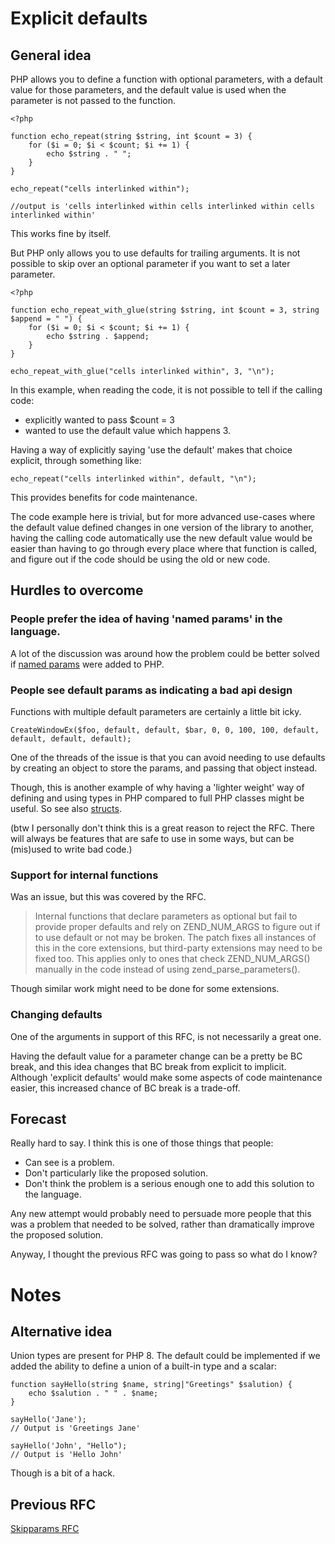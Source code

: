 # Explicit defaults 

## General idea

PHP allows you to define a function with optional parameters, with a default value for those parameters, and the default value is used when the parameter is not passed to the function.

```
<?php

function echo_repeat(string $string, int $count = 3) {
    for ($i = 0; $i < $count; $i += 1) {
        echo $string . " ";
    }
}

echo_repeat("cells interlinked within");

//output is 'cells interlinked within cells interlinked within cells interlinked within'
```

This works fine by itself. 

But PHP only allows you to use defaults for trailing arguments. It is not possible to skip over an optional parameter if you want to set a later parameter.

```
<?php
  
function echo_repeat_with_glue(string $string, int $count = 3, string $append = " ") {
    for ($i = 0; $i < $count; $i += 1) {
        echo $string . $append;
    }
}

echo_repeat_with_glue("cells interlinked within", 3, "\n");
```

In this example, when reading the code, it is not possible to tell if the calling code:

* explicitly wanted to pass $count = 3
* wanted to use the default value which happens 3.

Having a way of explicitly saying 'use the default' makes that choice explicit, through something like:

```
echo_repeat("cells interlinked within", default, "\n");
```

This provides benefits for code maintenance.

The code example here is trivial, but for more advanced use-cases where the default value defined changes in one version of the library to another, having the calling code automatically use the new default value would be easier than having to go through every place where that function is called, and figure out if the code should be using the old or new code.  


## Hurdles to overcome


### People prefer the idea of having 'named params' in the language. 

A lot of the discussion was around how the problem could be better solved if [named params](https://github.com/Danack/RfcCodex/blob/master/named_params.md) were added to PHP. 

### People see default params as indicating a bad api design

Functions with multiple default parameters are certainly a little bit icky.

```
CreateWindowEx($foo, default, default, $bar, 0, 0, 100, 100, default, default, default, default); 
```

One of the threads of the issue is that you can avoid needing to use defaults by creating an object to store the params, and passing that object instead. 

Though, this is another example of why having a 'lighter weight' way of defining and using types in PHP compared to full PHP classes might be useful. So see also [structs](https://github.com/Danack/RfcCodex/blob/master/structs.md).

(btw I personally don't think this is a great reason to reject the RFC. There will always be features that are safe to use in some ways, but can be (mis)used to write bad code.)


### Support for internal functions 

Was an issue, but this was covered by the RFC.

> Internal functions that declare parameters as optional but fail to provide proper defaults and rely on ZEND_NUM_ARGS to figure out if to use default or not may be broken. The patch fixes all instances of this in the core extensions, but third-party extensions may need to be fixed too. This applies only to ones that check ZEND_NUM_ARGS() manually in the code instead of using zend_parse_parameters().

Though similar work might need to be done for some extensions.

### Changing defaults

One of the arguments in support of this RFC, is not necessarily a great one.

Having the default value for a parameter change can be a pretty be BC break, and this idea changes that BC break from explicit to implicit. Although 'explicit defaults' would make some aspects of code maintenance easier, this increased chance of BC break is a trade-off.

## Forecast

Really hard to say. I think this is one of those things that people:

* Can see is a problem.
* Don't particularly like the proposed solution.
* Don't think the problem is a serious enough one to add this solution to the language.

Any new attempt would probably need to persuade more people that this was a problem that needed to be solved, rather than dramatically improve the proposed solution.

Anyway, I thought the previous RFC was going to pass so what do I know?

# Notes

## Alternative idea

Union types are present for PHP 8. The default could be implemented if we added the ability to define a union of a built-in type and a scalar:

```
function sayHello(string $name, string|"Greetings" $salution) {
    echo $salution . " " . $name;
}

sayHello('Jane'); 
// Output is 'Greetings Jane'

sayHello('John', "Hello");
// Output is 'Hello John'
```

Though is a bit of a hack.


## Previous RFC

[Skipparams RFC](https://wiki.php.net/rfc/skipparams) 



